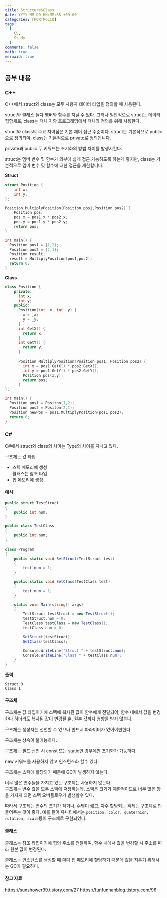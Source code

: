 ```yaml
---
title: Structure&Class
date: YYYY-MM-DD HH:MM:SS +09:00
categories: [PORTPOLIO]
tags:
  [
    CS,
    Study
  ]
comments: false
math: true
mermaid: true
---
```


## 공부 내용

### C++

C++에서 struct와 class는 모두 사용자 데이터 타입을 정의할 때 사용된다.

struct와 클래스 둘다 멤버와 함수를 지닐 수 있다. 그러나 일반적으로 struct는 데이터 집합체로,
class는 객체 지향 프로그래밍에서 객체의 정의를 위해 사용한다.

struct와 class의 주요 차이점은 기본 제어 접근 수준이다. struct는 기본적으로 public으로 정의되며, 
class는 기본적으로 private로 정의됩니다.

private과 public 두 키워드는 초기화의 방법 차이를 발생시킨다.


struct는 멤버 변수 및 함수가 외부에 쉽게 접근 가능하도록 하는게 좋지만, class는 기본적으로 멤버 변수 및 함수에 대한 접근을 제한합니다.

**Struct**
```cpp
struct Position {
    int x;
    int y;
};

Position MultiplyPosition(Position pos1,Position pos2) {
    Position pos;
    pos.x = pos1.x * pos2.x;
    pos.y = pos1.y * pos2.y;
    return pos;
}

int main() {
  Position pos1 = {1,2};
  Position pos2 = {2,1};
  Position result;
  result = MultiplyPosition(pos1,pos2);
  return 0;
}
```
**Class**
```cpp
class Position {
    private:
      int x;
      int y;
    public:
      Position(int _x, int _y) {
        x = _x;
        y = _y;
      }
      int GetX() {
        return x;
      }
      int GetY() {
        return y;
      }

      Position MultiplyPosition(Position pos1, Position pos2) {
        int x = pos1.GetX() * pos2.GetX();
        int y = pos1.GetY() * pos2.GetY();
        Position pos(x,y); 
        return pos;
      }
};

int main() {
  Position pos1 = Positon(1,2);
  Position pos2 = Positon(2,1);
  Position newPos = pos1.MultiplyPosition(pos1,pos2);
  return 0;
}
```

### C#

C#에서 struct와 class의 차이는 Type의 차이를 지니고 있다.

구조체는 값 타입  
- 스텍 메모리에 생성  
클래스는 참조 타입  
- 힙 메모리에 생성  


#### 예시
```csharp
public struct TestStruct
{
    public int num;
}

public class TestClass
{
    public int num;
}

class Program
{
    public static void SetStruct(TestStruct test)
    {
        test.num = 1;
    }

    public static void SetClass(TestClass test)
    {
        test.num = 1;
    }

    static void Main(string[] args)
    {
        TestStruct testStruct = new TestStruct();
        testStruct.num = 0;
        TestClass testClass = new TestClass();
        testClass.num = 0;

        SetStruct(testStruct);
        SetClass(testClass);

        Console.WriteLine("Struct " + testStruct.num);
        Console.WriteLine("Class " + testClass.num);
    }
}
```
**출력**
```
Struct 0
Class 1
```

#### 구조체

구조체는 값 타입이기에 스택에 복사된 값이 함수에게 전달되어, 함수 내에서 값을 변경한다 하더라도 복사된 값이 변경될 뿐, 원본 값까지 영향을 받지 않는다.

구조체는 생성자는 선언할 수 있으나 반드시 파라미터가 있어야만한다.

구조체는 상속이 불가능하다.

구조체는 필드 선언 시 const 또는 static인 경우에만 초기화가 가능하다.

new 키워드를 사용하지 않고 인스턴스화 할수 있다.

구조체는 스택에 할당되기 때문에 GC가 발생하지 않는다.

너무 많은 변수들을 가지고 있는 구조체는 사용하지 않는다.  
구조체는 변수 값을 모두 스택에 저장하는데, 스택은 크기가 제한적이므로 너무 많은 양을 가지게 되면 스택 오버플로우가 발생할수 있다.

따라서 구조체는 변수의 크기가 작거나, 수명이 짧고, 자주 할당되는 객체는 구조체로 만들어주는 것이 좋다.
예를 들어 유니티에서는 `position, color, quaternion, rotation, scale`등이 구조체로 구현되있다.

#### 클래스

클래스는 참조 타입이기에 힙의 주소를 전달하여, 함수 내에서 값을 변경할 시 주소를 따라 원본 값이 변경된다.

클래스는 인스턴스를 생성할 때 마다 힙 메모리에 할당하기 때문에 값을 지우기 위해서는 GC가 필요하다.


#### 참고 자료

<https://sunshower99.tistory.com/27>
<https://funfunhanblog.tistory.com/96>